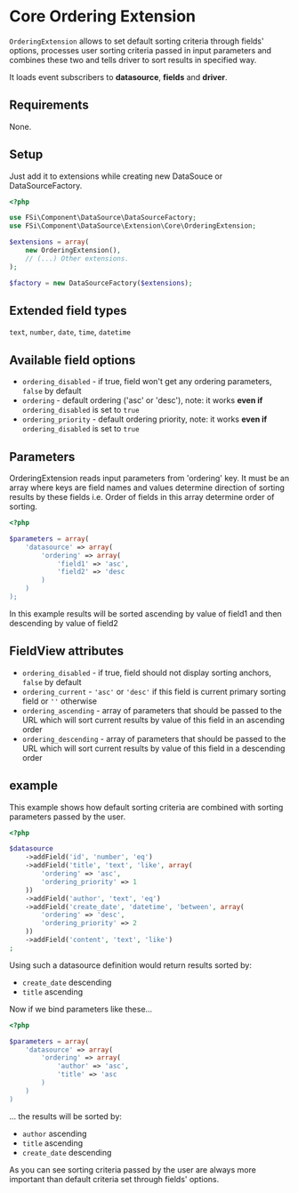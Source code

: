 # Core Ordering Extension #

``OrderingExtension`` allows to set default sorting criteria through fields' options, processes user sorting criteria passed in
input parameters and combines these two and tells driver to sort results in specified way.

It loads event subscribers to **datasource**, **fields** and **driver**.

## Requirements ##

None.

## Setup ##

Just add it to extensions while creating new DataSouce or DataSourceFactory.

``` php
<?php

use FSi\Component\DataSource\DataSourceFactory;
use FSi\Component\DataSource\Extension\Core\OrderingExtension;

$extensions = array(
    new OrderingExtension(),
    // (...) Other extensions.
);

$factory = new DataSourceFactory($extensions);

```

## Extended field types ##

``text``, ``number``, ``date``, ``time``, ``datetime``

## Available field options ##

* ``ordering_disabled`` - if true, field won't get any ordering parameters, ``false`` by default
* ``ordering`` - default ordering ('asc' or 'desc'), note: it works **even if** ``ordering_disabled`` is set to ``true``
* ``ordering_priority`` - default ordering priority, note: it works **even if** ``ordering_disabled`` is set to ``true``

## Parameters ##

OrderingExtension reads input parameters from 'ordering' key. It must be an array where keys are field names and values determine
direction of sorting results by these fields i.e. Order of fields in this array determine order of sorting.

``` php
<?php

$parameters = array(
    'datasource' => array(
        'ordering' => array(
            'field1' => 'asc',
            'field2' => 'desc
        )
    )
);
```

In this example results will be sorted ascending by value of field1 and then descending by value of field2

## FieldView attributes ##

* ``ordering_disabled`` - if true, field should not display sorting anchors, ``false`` by default
* ``ordering_current`` - ``'asc'`` or ``'desc'`` if this field is current primary sorting field or ``''`` otherwise
* ``ordering_ascending`` - array of parameters that should be passed to the URL which will sort current results by value of this field in an ascending order
* ``ordering_descending`` - array of parameters that should be passed to the URL which will sort current results by value of this field in a descending order

## example ##

This example shows how default sorting criteria are combined with sorting parameters passed by the user.

``` php
<?php

$datasource
    ->addField('id', 'number', 'eq')
    ->addField('title', 'text', 'like', array(
        'ordering' => 'asc',
        'ordering_priority' => 1
    ))
    ->addField('author', 'text', 'eq')
    ->addField('create_date', 'datetime', 'between', array(
        'ordering' => 'desc',
        'ordering_priority' => 2
    ))
    ->addField('content', 'text', 'like')
;

```

Using such a datasource definition would return results sorted by:
* ``create_date`` descending
* ``title`` ascending

Now if we bind parameters like these...

``` php
<?php

$parameters = array(
    'datasource' => array(
        'ordering' => array(
            'author' => 'asc',
            'title' => 'asc
        )
    )
)

```

... the results will be sorted by:

* ``author`` ascending
* ``title`` ascending
* ``create_date`` descending

As you can see sorting criteria passed by the user are always more important than default criteria set through fields' options.

